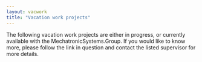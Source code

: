 ```yaml
---
layout: vacwork
title: "Vacation work projects"
---
```


The following vacation work projects are either in progress, or currently available with the MechatronicSystems.Group. If you would like to know more, please follow the link in question and contact the listed supervisor for more details.
